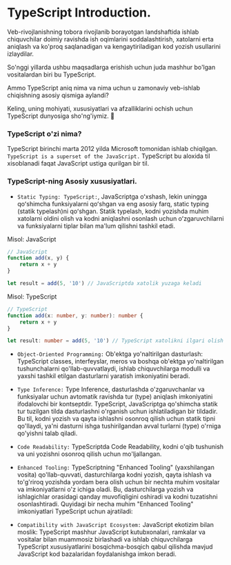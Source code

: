 # TypeScript Introduction.

Veb-rivojlanishning tobora rivojlanib borayotgan landshaftida ishlab chiquvchilar doimiy ravishda ish oqimlarini soddalashtirish, xatolarni erta aniqlash va ko'proq saqlanadigan va kengaytiriladigan kod yozish usullarini izlaydilar.

So'nggi yillarda ushbu maqsadlarga erishish uchun juda mashhur bo'lgan vositalardan biri bu TypeScript.

Ammo TypeScript aniq nima va nima uchun u zamonaviy veb-ishlab chiqishning asosiy qismiga aylandi?

Keling, uning mohiyati, xususiyatlari va afzalliklarini ochish uchun TypeScript dunyosiga sho'ng'iymiz. 🙂

### TypeScript o'zi nima?

TypeScript birinchi marta 2012 yilda Microsoft tomonidan ishlab chiqilgan.
`TypeScript is a superset of the JavaScript.`
TypeScript bu aloxida til xisoblanadi faqat JavaScript ustiga qurilgan bir til.

### TypeScript-ning Asosiy xususiyatlari.

- `Static Typing: TypeScript:`, JavaScriptga oʻxshash, lekin uningga qoʻshimcha funksiyalarni qoʻshgan va eng asosiy farq, static typing (statik typelash)ni qoʻshgan. Statik typelash, kodni yozishda muhim xatolarni oldini olish va kodni aniqlashni osonlash uchun oʻzgaruvchilarni va funksiyalarni tiplar bilan ma'lum qilishni tashkil etadi.

Misol: JavaScript

```javascript
// JavaScript
function add(x, y) {
	return x + y
}

let result = add(5, '10') // JavaScriptda xatolik yuzaga keladi
```

Misol: TypeScript

```typescript
// TypeScript
function add(x: number, y: number): number {
	return x + y
}

let result: number = add(5, '10') // TypeScript xatolikni ilgari olish imkoniyatiga ega
```

- `Object-Oriented Programming:` Ob'ektga yo'naltirilgan dasturlash: TypeScript classes, interfeyslar, meros va boshqa ob'ektga yo'naltirilgan tushunchalarni qo'llab-quvvatlaydi, ishlab chiquvchilarga modulli va yaxshi tashkil etilgan dasturlarni yaratish imkoniyatini beradi.

- `Type Inference:` Type Inference, dasturlashda o'zgaruvchanlar va funksiyalar uchun avtomatik ravishda tur (type) aniqlash imkoniyatini ifodalovchi bir kontseptdir. TypeScript, JavaScriptga qo'shimcha statik tur tuzilgan tilda dasturlashni o'rganish uchun ishlatiladigan bir tildadir. Bu til, kodni yozish va qayta ishlashni osonroq qilish uchun statik tipni qo'llaydi, ya'ni dasturni ishga tushirilgandan avval turlarni (type) o'rniga qo'yishni talab qiladi.

- `Code Readability:` TypeScriptda Code Readability, kodni o'qib tushunish va uni yozishni osonroq qilish uchun mo'ljallangan.

- `Enhanced Tooling:` TypeScriptning "Enhanced Tooling" (yaxshilangan vosita) qo'llab-quvvati, dasturchilarga kodni yozish, qayta ishlash va to'g'riroq yozishda yordam bera olish uchun bir nechta muhim vositalar va imkoniyatlarni o'z ichiga oladi. Bu, dasturchilarga yozish va ishlagichlar orasidagi qanday muvofiqligini oshiradi va kodni tuzatishni osonlashtiradi. Quyidagi bir necha muhim "Enhanced Tooling" imkoniyatlari TypeScript uchun ajratiladi:

- `Compatibility with JavaScript Ecosystem:` JavaScript ekotizim bilan moslik: TypeScript mashhur JavaScript kutubxonalari, ramkalar va vositalar bilan muammosiz birlashadi va ishlab chiquvchilarga TypeScript xususiyatlarini bosqichma-bosqich qabul qilishda mavjud JavaScript kod bazalaridan foydalanishga imkon beradi.
